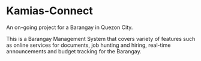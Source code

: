 # Kamias-Connect

An on-going project for a Barangay in Quezon City.

This is a Barangay Management System that covers variety of features such as online services for documents, job hunting and hiring, real-time announcements and budget tracking for the Barangay. 
